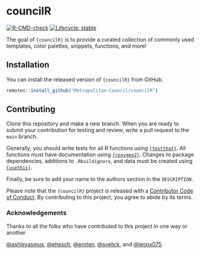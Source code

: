 
<!-- README.md is generated from README.Rmd. Please edit that file -->

# councilR

<!-- badges: start -->

[![R-CMD-check](https://github.com/Metropolitan-Council/councilR/workflows/R-CMD-check/badge.svg)](https://github.com/Metropolitan-Council/councilR/actions)
[![Lifecycle:
stable](https://img.shields.io/badge/lifecycle-stable-brightgreen.svg)](https://lifecycle.r-lib.org/articles/stages.html#stable)
<!-- badges: end -->

The goal of `{councilR}` is to provide a curated collection of commonly
used templates, color palettes, snippets, functions, and more!

## Installation

You can install the released version of `{councilR}` from GitHub.

``` r
remotes::install_github("Metropolitan-Council/councilR")
```

## Contributing

Clone this repository and make a new branch. When you are ready to
submit your contribution for testing and review, write a pull request to
the `main` branch.

Generally, you should write tests for all R functions using
[`{testthat}`](https://testthat.r-lib.org/). All functions must have
documentation using [`{roxygen2}`](https://roxygen2.r-lib.org/). Changes
to package dependencies, additions to `.Rbuildignore`, and data must be
created using [`{usethis}`](https://usethis.r-lib.org/).

Finally, be sure to add your name to the authors section in the
`DESCRIPTION`.

Please note that the `{councilR}` project is released with a
[Contributor Code of Conduct](.github/CODE_OF_CONDUCT.md). By
contributing to this project, you agree to abide by its terms.

### Acknowledgements

Thanks to all the folks who have contributed to this project in one way
or another

[@ashleyasmus](https://github.com/ashleyasmus),
[@ehesch](https://github.com/ehesch),
[@eroten](https://github.com/eroten),
[@svelick](https://github.com/svelick), and
[@leonx075](https://github.com/leonx075).
